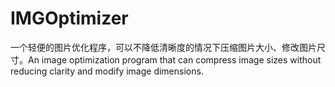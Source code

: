 # IMGOptimizer
一个轻便的图片优化程序，可以不降低清晰度的情况下压缩图片大小、修改图片尺寸。An image optimization program that can compress image sizes without reducing clarity and modify image dimensions.
